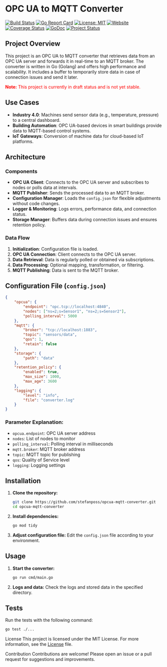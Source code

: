 # OPC UA to MQTT Converter
[![Build Status](https://img.shields.io/github/actions/workflow/status/stefanposs/opcua-mqtt-converter/coveralls.yml?branch=main)](https://github.com/stefanposs/opcua-mqtt-converter/actions)
[![Go Report Card](https://goreportcard.com/badge/github.com/stefanposs/opcua-mqtt-converter)](https://goreportcard.com/report/github.com/stefanposs/opcua-mqtt-converter)
[![License: MIT](https://img.shields.io/badge/License-MIT-yellow.svg)](https://opensource.org/licenses/MIT)
[![Website](https://img.shields.io/badge/Website-Visit-blue)](https://stefanposs.de)
[![Coverage Status](https://coveralls.io/repos/github/stefanposs/opcua-mqtt-converter/badge.svg?branch=main)](https://coveralls.io/github/stefanposs/opcua-mqtt-converter?branch=main)
[![GoDoc](https://godoc.org/github.com/stefanposs/opcua-mqtt-converter?status.svg)](https://godoc.org/github.com/stefanposs/opcua-mqtt-converter)
[![Project Status](https://img.shields.io/badge/status-draft-orange)](https://github.com/stefanposs/opcua-mqtt-converter)


## Project Overview

This project is an OPC UA to MQTT converter that retrieves data from an OPC UA server and forwards it in real-time to an MQTT broker. The converter is written in Go (Golang) and offers high performance and scalability. It includes a buffer to temporarily store data in case of connection issues and send it later.

**<span style="color:red">Note:</span>** <span style="color:red">This project is currently in draft status and is not yet stable.</span>


## Use Cases

- **Industry 4.0**: Machines send sensor data (e.g., temperature, pressure) to a central dashboard.
- **Building Automation**: OPC UA-based devices in smart buildings provide data to MQTT-based control systems.
- **IoT Gateways**: Conversion of machine data for cloud-based IoT platforms.

## Architecture

### Components

- **OPC UA Client**: Connects to the OPC UA server and subscribes to nodes or polls data at intervals.
- **MQTT Publisher**: Sends the processed data to an MQTT broker.
- **Configuration Manager**: Loads the `config.json` for flexible adjustments without code changes.
- **Logger & Monitoring**: Logs errors, performance data, and connection status.
- **Storage Manager**: Buffers data during connection issues and ensures retention policy.

### Data Flow

1. **Initialization**: Configuration file is loaded.
2. **OPC UA Connection**: Client connects to the OPC UA server.
3. **Data Retrieval**: Data is regularly polled or obtained via subscriptions.
4. **Data Processing**: Optional mapping, transformation, or filtering.
5. **MQTT Publishing**: Data is sent to the MQTT broker.

## Configuration File (`config.json`)

```json
{
    "opcua": {
        "endpoint": "opc.tcp://localhost:4840",
        "nodes": ["ns=2;s=Sensor1", "ns=2;s=Sensor2"],
        "polling_interval": 5000
    },
    "mqtt": {
        "broker": "tcp://localhost:1883",
        "topic": "sensors/data",
        "qos": 1,
        "retain": false
    },
    "storage": {
        "path": "data"
    },
    "retention_policy": {
        "enabled": true,
        "max_size": 1000,
        "max_age": 3600
    },
    "logging": {
        "level": "info",
        "file": "converter.log"
    }
}
```

### Parameter Explanation:

- `opcua.endpoint`: OPC UA server address
- `nodes`: List of nodes to monitor
- `polling_interval`: Polling interval in milliseconds
- `mqtt.broker`: MQTT broker address
- `topic`: MQTT topic for publishing
- `qos`: Quality of Service level
- `logging`: Logging settings

## Installation

1. **Clone the repository:**
     ```sh
     git clone https://github.com/stefanposs/opcua-mqtt-converter.git
     cd opcua-mqtt-converter
     ```

2. **Install dependencies:**
     ```sh
     go mod tidy
     ```

3. **Adjust configuration file:**
     Edit the `config.json` file according to your environment.

## Usage

1. **Start the converter:**
     ```sh
     go run cmd/main.go
     ```

2. **Logs and data:**
     Check the logs and stored data in the specified directory.

## Tests

Run the tests with the following command:
```sh
go test ./...
```

License
This project is licensed under the MIT License. For more information, see the [License](LICENSE) file.

Contribution
Contributions are welcome! Please open an issue or a pull request for suggestions and improvements.